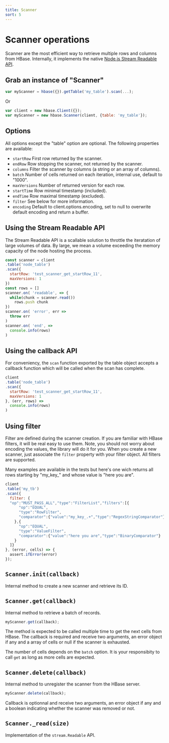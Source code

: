 ```yaml
---
title: Scanner
sort: 5
---
```


# Scanner operations

Scanner are the most efficient way to retrieve multiple 
rows and columns from HBase. Internally, it implements the native 
[Node.js Stream Readable API](https://nodejs.org/api/stream.html#stream_class_stream_readable).

## Grab an instance of "Scanner"

```javascript
var myScanner = hbase({}).getTable('my_table').scan(...);
```

Or

```javascript
var client = new hbase.Client({});
var myScanner = new hbase.Scanner(client, {table: 'my_table'});
```

## Options

All options except the "table" option are optional. The following properties are
available:

*   `startRow`
    First row returned by the scanner.   
*   `endRow`
    Row stopping the scanner, not returned by the scanner.   
*   `columns`
    Filter the scanner by columns (a string or an array of columns).   
*   `batch`
    Number of cells returned on each iteration, internal use, default to "1000".   
*   `maxVersions`
    Number of returned version for each row.   
*   `startTime`
    Row minimal timestamp (included).   
*   `endTime`
    Row maximal timestamp (excluded).   
*   `filter`
    See below for more information.   
*   `encoding`
    Default to client.options.encoding, set to null to overwrite default
    encoding and return a buffer.   

## Using the Stream Readable API

The Stream Readable API is a scallable solution to throttle the iteratation of 
large volumes of data. By large, we mean a volume exceeding the memory capacity of the node hosting the process.

```javascript
const scanner = client
.table('node_table')
.scan({
  startRow: 'test_scanner_get_startRow_11',
  maxVersions: 1
})
const rows = []
scanner.on( 'readable', => {
  while(chunk = scanner.read())
    rows.push chunk
})
scanner.on( 'error', err =>
  throw err
)
scanner.on( 'end', =>
  console.info(rows)
)
```

## Using the callback API

For conveniency, the `scan` function exported by the table object accepts a 
callback function which will be called when the scan has complete.

```javascript
client
.table('node_table')
.scan({
  startRow: 'test_scanner_get_startRow_11',
  maxVersions: 1
}, (err, rows) =>
  console.info(rows)
)
```

## Using filter

Filter are defined during the scanner creation. If you
are familiar with HBase filters, it will be real easy to
use them. Note, you should not worry about encoding the
values, the library will do it for you. When you create
a new scanner, just associate the `filter` property with 
your filter object. All filters are supported.   

Many examples are available in the tests but here's one
wich returns all rows starting by "my_key_" and whose
value is "here you are".   

```javascript
client
.table('my_tb')
.scan({
  filter: {
  "op":"MUST_PASS_ALL","type":"FilterList","filters":[{
      "op":"EQUAL",
      "type":"RowFilter",
      "comparator":{"value":"my_key_.+","type":"RegexStringComparator"}
    },{
      "op":"EQUAL",
      "type":"ValueFilter",
      "comparator":{"value":"here you are","type":"BinaryComparator"}
    }
  ]}
}, (error, cells) => {
  assert.ifError(error)
});
```

## `Scanner.init(callback)`

Internal method to create a new scanner and retrieve its ID.

## `Scanner.get(callback)`

Internal method to retrieve a batch of records.

```javascript
myScanner.get(callback);
```

The method is expected to be called multiple time to get the next cells from
HBase. The callback is required and receive two arguments, an error object if
any and a array of cells or null if the scanner is exhausted.

The number of cells depends on the `batch` option. It is your
responsibity to call `get` as long as more cells are expected.

## `Scanner.delete(callback)`

Internal method to unregister the scanner from the HBase server.

```javascript
myScanner.delete(callback);
```

Callback is optionnal and receive two arguments, an 
error object if any and a boolean indicating whether 
the scanner was removed or not.

## `Scanner._read(size)`

Implementation of the `stream.Readable` API.
